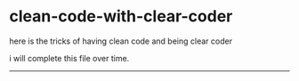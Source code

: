 # clean-code-with-clear-coder
here is the tricks of having clean code and being clear coder

i will complete this file over time.

___
